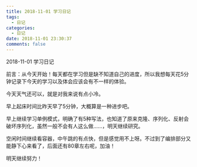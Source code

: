 ```yaml
---
title: 2018-11-01 学习日记
tags:
  - 日记
categories:
  - 日记
date: 2018-11-01 23:30:37
comments: false
---
```


2018-11-01 学习日记

<!-- more -->

前言：从今天开始！每天都在学习但是缺不知道自己的进度，所以我想每天花5分钟记录下今天的学习以及体会应该会有不一样的体验。

今天天气还可以，就是对我来说有点小冷。

早上起床时间比昨天早了5分钟，大概算是一种进步吧。

早上继续学习单例模式，明确了有5种写法，也知道了原来克隆、序列化、反射会破坏序列化，虽然一般不会有人这么做......，明天继续研究。

空闲时间继续看容器，中午跳的有点快，但是感觉用不上呀。不过到了编排部分又能静下心来看了，后面还有80章左右呢，加油！

明天继续努力！
